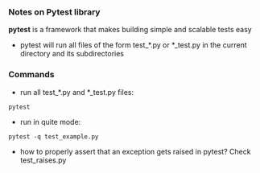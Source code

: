 ### Notes on Pytest library

**pytest** is a framework that makes building simple and scalable tests easy

- pytest will run all files of the form test_*.py or *_test.py in the current directory and its subdirectories


### Commands

- run all test_*.py and *_test.py files:
```
pytest
```
- run in quite mode:
```
pytest -q test_example.py
```

- how to properly assert that an exception gets raised in pytest? Check test_raises.py